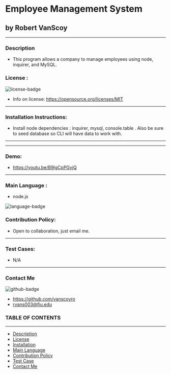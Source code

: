 
# Employee Management System
## by Robert VanScoy
_______________________________________________________________
### Description 
* This program allows a company to manage employees using node, inquirer, and MySQL.
  
### License : 
<img src='https://img.shields.io/badge/license-MIT-blue' alt="license-badge">
  
* Info on license: https://opensource.org/licenses/MIT
_______________________________________________________________
### Installation Instructions:
* Install node dependencies : inquirer, mysql, console.table . Also be sure to seed database so CLI will have data to work with.

_______________________________________________________________

_______________________________________________________________
### Demo:
* https://youtu.be/B9lgCpPGvjQ

_______________________________________________________________

### Main Language : 
* node.js
<img src = "https://img.shields.io/badge/node.js%20-%2343853D.svg" alt="language-badge">

### Contribution Policy: 
* Open to collaboration, just email me.
_______________________________________________________________
### Test Cases:
* N/A
_______________________________________________________________
### Contact Me 

<img src='https://img.shields.io/badge/github-vanscoyro-orange' alt="github-badge">

* https://github.com/vanscoyro
* rvans003@fiu.edu

### TABLE OF CONTENTS 
_______________________________________________________________
* [Description](#description)
* [License](#license-)
* [Installation](#installation-instructions)
* [Main Language](#main-language-)
* [Contribution Policy](#contribution-policy)
* [Test Case](#test-cases)
* [Contact Me](#contact-me)



    
  
